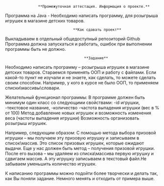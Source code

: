                    **Промежуточная аттестация. Информация о проекте.**

Программа на Java - Необходимо написать программу, для розыгрыша игрушек в магазине детских товаров.

                                   **Как сдавать проект**

Выкладываем в отдельный общедоступный репозиторий Github
Программа должна запускаться и работать, ошибок при выполнении программы быть не должно.

                                        **Задание**

Необходимо написать программу – розыгрыша игрушек в магазине детских товаров.
Стараемся применять ООП и работу с файлами.
Если какой-то пункт не изучали и не знаете, как сделать, то можете сделать своим способом. Например,
у кого в курсе не было ООП, то применяем списки\массивы\словари.

Желательный функционал программы:
В программе должен быть минимум один класс со следующими свойствами:
-id игрушки,
-текстовое название,
-количество
-частота выпадения игрушки (вес в % от 100)
Метод добавление новых игрушек и возможность изменения веса (частоты выпадения игрушки)
Возможность организовать розыгрыш игрушек.

Например, следующим образом:
С помощью метода выбора призовой игрушки – мы получаем эту призовую игрушку и записываем в список\массив.
Это список призовых игрушек, которые ожидают выдачи.
Еще у нас должен быть метод – получения призовой игрушки.
После его вызова – мы удаляем из списка\массива первую игрушку и сдвигаем массив. А эту игрушку записываем
в текстовый файл.Не забываем уменьшить количество игрушек.

К написанию программы можно подойти более творчески и делать так, как Вы поняли задание.
Немного менять и отходить от примера выше.
